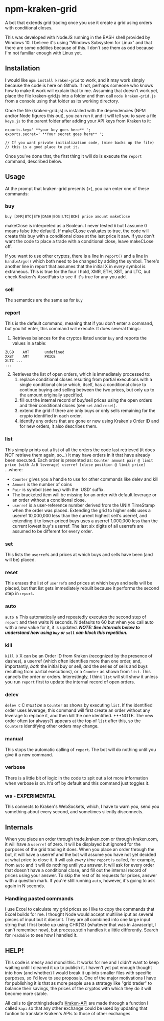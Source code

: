 # npm-kraken-grid
A bot that extends grid trading once you use it create a grid using orders with conditional closes.

This was developed with NodeJS running in the BASH shell provided by Windows 10.  I believe it's using "Windows Subsystem for Linux" and that there are some oddities because of this.  I don't see them as odd because I'm not familiar enough with Linux yet.

## Installation
I would like `npm install kraken-grid` to work, and it may work simply because the code is here on Github.  If not, perhaps someone who knows how to make it work will explain that to me. Assuming that doesn't work yet, place the file kraken-grid.js into a folder and then call `node kraken-grid.js` from a console using that folder as its working directory.

Once the file (kraken-grid.js) is installed with the dependencies (NPM and/or Node figures this out), you can run it and it will tell you to save a file `keys.js` to the parent folder after adding your API keys from Kraken to it:
```
exports.key=' **your key goes here** ';
exports.secret=' **Your secret goes here** ';

// If you want private initialization code, (mine backs up the file)
// this is a good place to put it.
```

Once you've done that, the first thing it will do is execute the `report` command, described below.

## Usage
At the prompt that kraken-grid presents (>), you can enter one of these commands:

### buy
`buy [XMR|BTC|ETH|DASH|EOS|LTC|BCH] price amount makeClose`

makeClose is interpreted as a Boolean.  I never tested `0` but I assume 0 means false (the default).  If makeCLose evaluates to true, the code will create this buy with a conditional close at the last price it saw.  If you don't want the code to place a trade with a conditional close, leave makeCLose off.

If you want to use other cryptos, there is a line in `report()` and a line in `handleArgs()` which both need to be changed by adding the symbol.  There's another line in report that assumes that the initial X in _every_ symbol is extraneous.  This is true for the four I hold, XMR, ETH, XBT, and LTC, but check Kraken's AssetPairs to see if it's true for any you add.

### sell
The semantics are the same as for `buy`

### report
This is the default command, meaning that if you don't enter a command, but you hit enter, this command will execute.  It does several things:
1. Retrieves balances for the cryptos listed under `buy` and reports the values in a table:
```
ZUSD    AMT       undefined
XXBT    AMT       PRICE
XLTC ...
...
```
2. Retrieves the list of open orders, which is immediately processed to:
   1.  replace conditional closes resulting from partial executions with a single conditional close which, itself, has a conditional close to continue buying and selling between the two prices, but only up to the amount originally specified.
   2.  fill out the internal record of buy/sell prices using the open orders and their conditional closes (see `set` and `reset`).
   3.  extend the grid if there are only buys or only sells remaining for the crypto identified in each order.
   4.  identify any orders that are gone or new using Kraken's Order ID and for new orders, it also describes them.

### list
This simply prints out a list of all the orders the code last retrieved (it does NOT retrieve them again, so...) It may have orders in it that have already been executed.  Each order is presented as:
`Counter amount pair @ limit price [with A:B leverage] userref [close position @ limit price]`
...where:
* `Counter` gives you a handle to use for other commands like delev and kill
* `Amount` is the number of coins
* `Pair` is symbol (see `buy`) with the 'USD' suffix.
* The bracketed item will be missing for an order with default leverage or an order without a conditional close.
* `userref` is a user-reference number derived from the UNIX TimeStamp when the order was placed.  Extending the grid to higher sells uses a userref 10,000,000 less than the current highest sell's userref, and extending it to lower-priced buys uses a userref 1,000,000 less than the current lowest buy's userref.  The last six digits of all userrefs are assumed to be different for every order.

### set
This lists the `userref`s and prices at which buys and sells have been (and will be) placed.

### reset
This erases the list of `userref`s and prices at which buys and sells will be placed, but that list gets immediately rebuilt because it performs the second step in `report`.

### auto
`auto N`
This automatically and repeatedly executes the second step of `report` and then waits N seconds.  N defaults to 60 but when you call auto with a new value for it, it is updated.  ***NOTE: See Internals below to understand how using `buy` or `sell` can block this repetition.***

### kill
`kill X`
X can be an Order ID from Kraken (recognized by the presence of dashes), a userref (which often identifies more than one order, and, importantly, _both_ the initial buy or sell, _and_ the series of sells and buys resulting from partial executions), or a `Counter` as shown from `list`.  This cancels the order or orders.  Interestingly, I think `list` will still show it unless you run `report` first to update the internal record of open orders.

### delev
`delev C`
C _must be_ a `Counter` as shows by executing `list`.  If the identified order uses leverage, this command will first create an order without any leverage to replace it, and then kill the one identified. ***NOTE: The new order often (or always?) appears at the top of `list` after this, so the `Counter`s identifying other orders may change.

### manual
This stops the automatic calling of `report`.  The bot will do nothing until you give it a new command.

### verbose
There is a little bit of logic in the code to spit out a lot more information when verbose is on.  It's off by default and this command just toggles it.

### ws - EXPERIMENTAL
This connects to Kraken's WebSockets, which, I have to warn you, send you something about every second, and sometimes silently disconnects.

## Internals
When you place an order through trade.kraken.com or through kraken.com, it will have a `userref` of zero.  It will be displayed but ignored for the purposes of the grid trading it does.  When you place an order through the bot, it will have a userref and the bot will assume you have not yet decided at what price to close it.  It will ask _every time_ `report` is called, for example, from `auto` and it will do nothing until you answer.  It will ask for every order that doesn't have a conditional close, and fill out the internal record of prices using your answer.  To skip the rest of its requests for prices, answer with a question mark.  If you're still running `auto`, however, it's going to ask again in N seconds.

### Handling pasted commands
I use Excel to calculate my grid prices so I like to copy the commands that Excel builds for me.  I thought Node would accept multiline iput as several pieces of input but it doesn't.  They are all combined into one large input string that I first broke up using CHR(13) (whatever that was in Javascript, I can't remember now), but process.stdin handles it a little differently. Search for `readable` to see how I handled it.

## HELP!
This code is messy and monolithic.  It works for me and I didn't want to keep waiting until I cleaned it up to publish it.  I haven't yet put enough thought into how (and whether) I would break it up into smaller files with specific purposes, so I'd love to see proposals.  One of the major motivations I have for publishing it is that as more people use a strategy like "grid trader" to balance their savings, the prices of the cryptos with which they do it will become more stable.

All calls to @nothingisdead's [Kraken-API](https://github.com/nothingisdead/npm-kraken-api) are made through a function I called `kapi` so that any other exchange could be used by updating that funtion to translate Kraken's APIs to those of other exchanges.

